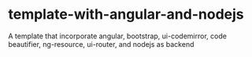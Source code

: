# template-with-angular-and-nodejs
A template that incorporate angular, bootstrap, ui-codemirror, code beautifier, ng-resource, ui-router, and nodejs as backend
